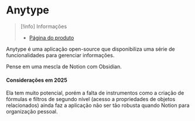 # Anytype

>[!info] Informações
>- [Página do produto](https://anytype.io/)

Anytype é uma aplicação open-source que disponibiliza uma série de funcionalidades para gerenciar informações.

Pense em uma mescla de Notion com Obsidian.

#### Considerações em 2025

Ela tem muito potencial, porém a falta de instrumentos como a criação de fórmulas e filtros de segundo nível (acesso a propriedades de objetos relacionados) ainda faz a aplicação não ser tão robusta quando Notion para organização pessoal.
